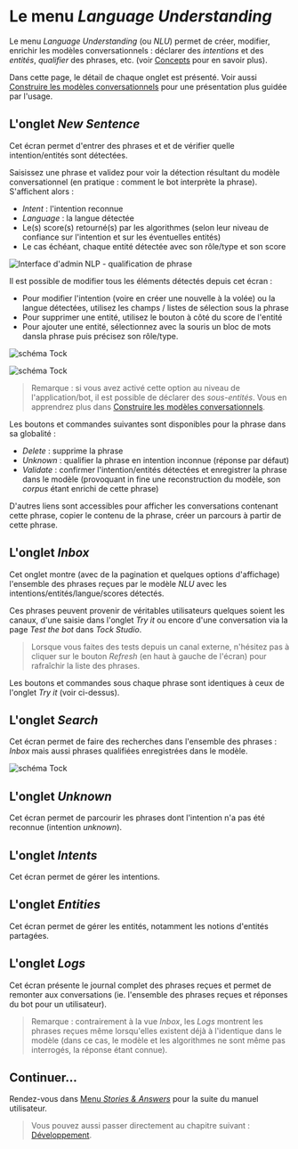 # Le menu _Language Understanding_

Le menu _Language Understanding_ (ou _NLU_) permet de créer, modifier, enrichir les modèles conversationnels :
 déclarer des _intentions_ et des _entités_, _qualifier_ des phrases, etc. (voir [Concepts](../concepts.md)
 pour en savoir plus).
 
Dans cette page, le détail de chaque onglet est présenté. Voir aussi [Construire les modèles conversationnels](build-model.md)
pour une présentation plus guidée par l'usage.

## L'onglet _New Sentence_

Cet écran permet d'entrer des phrases et et de vérifier quelle intention/entités sont détectées.

Saisissez une phrase et validez pour voir la détection résultant du modèle conversationnel (en pratique : comment le bot 
interprète la phrase). S'affichent alors :

* _Intent_ : l'intention reconnue
* _Language_ : la langue détectée
* Le(s) score(s) retourné(s) par les algorithmes (selon leur niveau de confiance sur l'intention et 
sur les éventuelles entités)
* Le cas échéant, chaque entité détectée avec son rôle/type et son score

![Interface d'admin NLP - qualification de phrase](../../img/tock-nlp-admin.png "Exemple de qualification de phrase")

Il est possible de modifier tous les éléments détectés depuis cet écran :

* Pour modifier l'intention (voire en créer une nouvelle à la volée) ou la langue détectées, utilisez les champs / 
listes de sélection sous la phrase 
* Pour supprimer une entité, utilisez le bouton à côté du score de l'entité
* Pour ajouter une entité, sélectionnez avec la souris un bloc de mots dansla phrase puis précisez son rôle/type.

![schéma Tock](../../img/try-it-2.png "Sélection d'une entité")

![schéma Tock](../../img/try-it-3.png "Ajout d'une entité - étape 1")

> Remarque : si vous avez activé cette option au niveau de l'application/bot, il est possible de déclarer des 
>_sous-entités_. Vous en apprendrez plus dans [Construire les modèles conversationnels](build-model.md).

Les boutons et commandes suivantes sont disponibles pour la phrase dans sa globalité :

* _Delete_ : supprime la phrase
* _Unknown_ : qualifier la phrase en intention inconnue (réponse par défaut)
* _Validate_ : confirmer l'intention/entités détectées et enregistrer la phrase dans le modèle 
(provoquant in fine une reconstruction du modèle, son _corpus_ étant enrichi de cette phrase)

D'autres liens sont accessibles pour afficher les conversations contenant cette phrase, copier le contenu de la 
phrase, créer un parcours à partir de cette phrase.

## L'onglet _Inbox_

Cet onglet montre (avec de la pagination et quelques options d'affichage) l'ensemble des phrases reçues par le modèle 
 _NLU_ avec les intentions/entités/langue/scores détectés.
 
Ces phrases peuvent provenir de véritables utilisateurs quelques soient les canaux, d'une saisie dans l'onglet _Try it_ 
ou encore d'une conversation via la page _Test the bot_ dans _Tock Studio_.
 
> Lorsque vous faites des tests depuis un canal externe, n'hésitez pas à cliquer sur le bouton _Refresh_ 
>(en haut à gauche de l'écran) pour rafraîchir la liste des phrases.

Les boutons et commandes sous chaque phrase sont identiques à ceux de l'onglet _Try it_ (voir ci-dessus).

## L'onglet _Search_

Cet écran permet de faire des recherches dans l'ensemble des phrases : _Inbox_ mais aussi phrases qualifiées 
enregistrées dans le modèle.

![schéma Tock](../../img/search.png "Recherche d'une phrase")

## L'onglet _Unknown_

Cet écran permet de parcourir les phrases dont l'intention n'a pas été reconnue (intention _unknown_).

## L'onglet _Intents_

Cet écran permet de gérer les intentions.

## L'onglet _Entities_

Cet écran permet de gérer les entités, notamment les notions d'entités partagées.

## L'onglet _Logs_

Cet écran présente le journal complet des phrases reçues et permet de remonter aux conversations (ie. l'ensemble des 
phrases reçues et réponses du bot pour un utilisateur).

> Remarque : contrairement à la vue _Inbox_, les _Logs_ montrent les phrases reçues même lorsqu'elles existent déjà à 
>l'identique dans le modèle (dans ce cas, le modèle et les algorithmes ne sont même pas interrogés, la réponse étant 
>connue).


## Continuer...

Rendez-vous dans [Menu _Stories & Answers_](stories-and-answers.md) pour la suite du manuel utilisateur. 

> Vous pouvez aussi passer directement au chapitre suivant : [Développement](../../dev/modes.md). 
